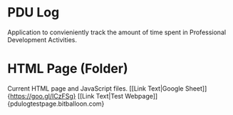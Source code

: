 # PDU Log
Application to convieniently track the amount of time spent in Professional Development Activities.

# HTML Page (Folder)
Current HTML page and JavaScript files. 
[[Link Text|Google Sheet]] {https://goo.gl/ICzFSg}
[[Link Text|Test Webpage]] {pdulogtestpage.bitballoon.com}
